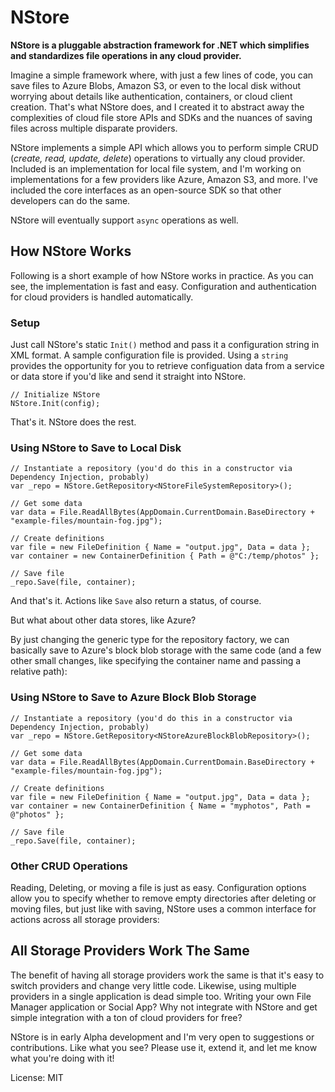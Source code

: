 # NStore

**NStore is a pluggable abstraction framework for .NET which simplifies and standardizes file operations in any cloud provider.**

Imagine a simple framework where, with just a few lines of code, you can save files to Azure Blobs, Amazon S3, or even to the local disk without worrying about details like authentication, containers, or cloud client creation. That's what NStore does, and I created it to abstract away the complexities of cloud file store APIs and SDKs and the nuances of saving files across multiple disparate providers.

NStore implements a simple API which allows you to perform simple CRUD (*create, read, update, delete*) operations to virtually any cloud provider. Included is an implementation for local file system, and I'm working on implementations for a few providers like Azure, Amazon S3, and more. I've included the core interfaces as an open-source SDK so that other developers can do the same.

NStore will eventually support `async` operations as well.

## How NStore Works

Following is a short example of how NStore works in practice. As you can see, the implementation is fast and easy. Configuration and authentication for cloud providers is handled automatically.

### Setup

Just call NStore's static `Init()` method and pass it a configuration string in XML format. A sample configuration file is provided. Using a `string` provides the opportunity for you to retrieve configuation data from a service or data store if you'd like and send it straight into NStore.

```
// Initialize NStore
NStore.Init(config);
```

That's it. NStore does the rest.

### Using NStore to Save to Local Disk

```
// Instantiate a repository (you'd do this in a constructor via Dependency Injection, probably)
var _repo = NStore.GetRepository<NStoreFileSystemRepository>();

// Get some data
var data = File.ReadAllBytes(AppDomain.CurrentDomain.BaseDirectory + "example-files/mountain-fog.jpg");

// Create definitions
var file = new FileDefinition { Name = "output.jpg", Data = data };
var container = new ContainerDefinition { Path = @"C:/temp/photos" };

// Save file
_repo.Save(file, container);
```

And that's it. Actions like `Save` also return a status, of course.

But what about other data stores, like Azure? 

By just changing the generic type for the repository factory, we can basically save to Azure's block blob storage with the same code (and a few other small changes, like specifying the container name and passing a relative path):

### Using NStore to Save to Azure Block Blob Storage

```
// Instantiate a repository (you'd do this in a constructor via Dependency Injection, probably)
var _repo = NStore.GetRepository<NStoreAzureBlockBlobRepository>();

// Get some data
var data = File.ReadAllBytes(AppDomain.CurrentDomain.BaseDirectory + "example-files/mountain-fog.jpg");

// Create definitions
var file = new FileDefinition { Name = "output.jpg", Data = data };
var container = new ContainerDefinition { Name = "myphotos", Path = @"photos" };

// Save file
_repo.Save(file, container);
```

### Other CRUD Operations

Reading, Deleting, or moving a file is just as easy. Configuration options allow you to specify whether to remove empty directories after deleting or moving files, but just like with saving, NStore uses a common interface for actions across all storage providers:

## All Storage Providers Work The Same

The benefit of having all storage providers work the same is that it's easy to switch providers and change very little code. Likewise, using multiple providers in a single application is dead simple too. Writing your own File Manager application or Social App? Why not integrate with NStore and get simple integration with a ton of cloud providers for free?

NStore is in early Alpha development and I'm very open to suggestions or contributions. Like what you see? Please use it, extend it, and let me know what you're doing with it!

License: MIT

